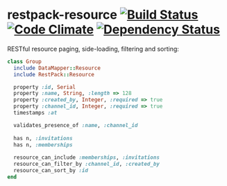 # restpack-resource [![Build Status](https://travis-ci.org/RestPack/restpack-resource.png?branch=master)](https://travis-ci.org/RestPack/restpack-resource) [![Code Climate](https://codeclimate.com/github/RestPack/restpack-resource.png)](https://codeclimate.com/github/RestPack/restpack-resource) [![Dependency Status](https://gemnasium.com/RestPack/restpack-resource.png)](https://gemnasium.com/RestPack/restpack-resource)

RESTful resource paging, side-loading, filtering and sorting:

```ruby
class Group
  include DataMapper::Resource
  include RestPack::Resource

  property :id, Serial
  property :name, String, :length => 128
  property :created_by, Integer, :required => true
  property :channel_id, Integer, :required => true
  timestamps :at

  validates_presence_of :name, :channel_id
  
  has n, :invitations
  has n, :memberships
  
  resource_can_include :memberships, :invitations
  resource_can_filter_by :channel_id, :created_by
  resource_can_sort_by :id
end
```
